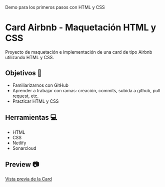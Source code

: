 
Demo para los primeros pasos con HTML y CSS

# Card Airbnb - Maquetación HTML y CSS
Proyecto de maquetación e implementación de una card de tipo Airbnb utilizando HTML y CSS. 

## Objetivos :dart:
- Familiarizarnos con GitHub
- Aprender a trabajar con ramas: creación, commits, subida a github, pull request, etc.
- Practicar HTML y CSS


## Herramientas :computer:
- HTML
- CSS
- Netlify
- Sonarcloud

## Preview :camera:
[Vista previa de la Card](https://demo-html-css-2024-11-25.netlify.app/) 

